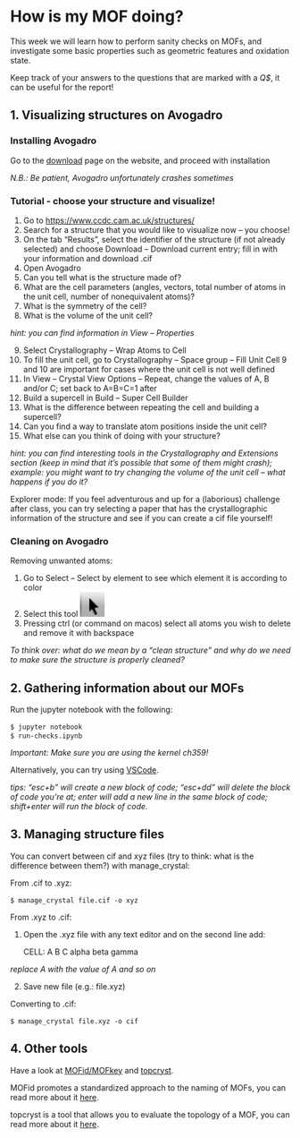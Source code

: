 # How is my MOF doing?

This week we will learn how to perform sanity checks on MOFs, and investigate some basic properties such as geometric features and oxidation state.

Keep track of your answers to the questions that are marked with a *Q$*, it can be useful for the report!

## 1. Visualizing structures on Avogadro

### Installing Avogadro

Go to the [download](https://avogadro.cc) page on the website, and proceed with installation

*N.B.: Be patient, Avogadro unfortunately crashes sometimes*

### Tutorial - choose your structure and visualize!

1. Go to https://www.ccdc.cam.ac.uk/structures/ 
2. Search for a structure that you would like to visualize now – you choose!
3. On the tab “Results”, select the identifier of the structure (if not already selected) and choose Download – Download current entry; fill in with your information and download .cif
4. Open Avogadro
5. Can you tell what is the structure made of? 
6. What are the cell parameters (angles, vectors, total number of atoms in the unit cell, number of nonequivalent atoms)?
7. What is the symmetry of the cell?
8. What is the volume of the unit cell?

*hint: you can find information in View – Properties* 

9. Select Crystallography – Wrap Atoms to Cell
10. To fill the unit cell, go to Crystallography – Space group – Fill Unit Cell
9 and 10 are important for cases where the unit cell is not well defined 
11. In View – Crystal View Options – Repeat, change the values of A, B and/or C; set back to A=B=C=1 after
12. Build a supercell in Build – Super Cell Builder
13. What is the difference between repeating the cell and building a supercell?
14. Can you find a way to translate atom positions inside the unit cell?
15. What else can you think of doing with your structure?

*hint: you can find interesting tools in the Crystallography and Extensions section (keep in mind that it’s possible that some of them might crash); example: you might want to try changing the volume of the unit cell – what happens if you do it?*

Explorer mode: If you feel adventurous and up for a (laborious) challenge after class, you can try selecting a paper that has the crystallographic information of the structure and see if you can create a cif file yourself!

### Cleaning on Avogadro

Removing unwanted atoms:

1. Go to Select – Select by element to see which element it is according to color
2. Select this tool ![](./images/select_tool.png)
3. Pressing ctrl (or command on macos) select all atoms you wish to delete and remove it with backspace

*To think over: what do we mean by a “clean structure” and why do we need to make sure the structure is properly cleaned?*

## 2. Gathering information about our MOFs

Run the jupyter notebook with the following:

    $ jupyter notebook
    $ run-checks.ipynb

*Important: Make sure you are using the kernel ch359!*

Alternatively, you can try using [VSCode](https://code.visualstudio.com/).

*tips: “esc+b” will create a new block of code; “esc+dd” will delete the block of code you’re at; enter will add a new line in the same block of code; shift+enter will run the block of code.*

## 3. Managing structure files

You can convert between cif and xyz files (try to think: what is the difference between them?) with manage_crystal:

From .cif to .xyz:

    $ manage_crystal file.cif -o xyz

From .xyz to .cif:

1. Open the .xyz file with any text editor and on the second line add:

	CELL: A B C alpha beta gamma

*replace A with the value of A and so on*

2. Save new file (e.g.: file.xyz)

Converting to .cif:

    $ manage_crystal file.xyz -o cif


## 4. Other tools

Have a look at [MOFid/MOFkey](https://snurr-group.github.io/web-mofid/sbu.html) and [topcryst](https://topcryst.com/).

MOFid promotes a standardized approach to the naming of MOFs, you can read more about it [here](https://pubs.acs.org/doi/full/10.1021/acs.cgd.9b01050).

topcryst is a tool that allows you to evaluate the topology of a MOF, you can read more about it [here](https://www.tandfonline.com/doi/full/10.1080/27660400.2022.2088041).